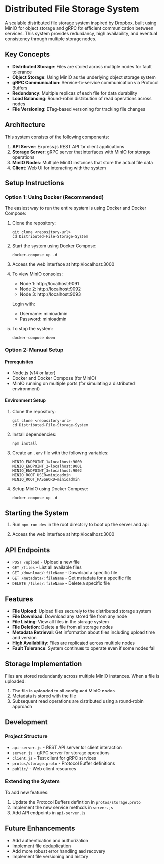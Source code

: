 # Distributed File Storage System

A scalable distributed file storage system inspired by Dropbox, built using MinIO for object storage and gRPC for efficient communication between services. This system provides redundancy, high availability, and eventual consistency through multiple storage nodes.

## Key Concepts

- **Distributed Storage**: Files are stored across multiple nodes for fault tolerance
- **Object Storage**: Using MinIO as the underlying object storage system
- **gRPC Communication**: Service-to-service communication via Protocol Buffers
- **Redundancy**: Multiple replicas of each file for data durability
- **Load Balancing**: Round-robin distribution of read operations across nodes
- **File Versioning**: ETag-based versioning for tracking file changes

## Architecture

This system consists of the following components:

1. **API Server**: Express.js REST API for client applications
2. **Storage Server**: gRPC server that interfaces with MinIO for storage operations
3. **MinIO Nodes**: Multiple MinIO instances that store the actual file data
4. **Client**: Web UI for interacting with the system

## Setup Instructions

### Option 1: Using Docker (Recommended)

The easiest way to run the entire system is using Docker and Docker Compose:

1. Clone the repository:

   ```
   git clone <repository-url>
   cd Distributed-File-Storage-System
   ```

2. Start the system using Docker Compose:

   ```
   docker-compose up -d
   ```

3. Access the web interface at http://localhost:3000

4. To view MinIO consoles:

   - Node 1: http://localhost:9091
   - Node 2: http://localhost:9092
   - Node 3: http://localhost:9093

   Login with:

   - Username: minioadmin
   - Password: minioadmin

5. To stop the system:
   ```
   docker-compose down
   ```

### Option 2: Manual Setup

#### Prerequisites

- Node.js (v14 or later)
- Docker and Docker Compose (for MinIO)
- MinIO running on multiple ports (for simulating a distributed environment)

#### Environment Setup

1. Clone the repository:

   ```
   git clone <repository-url>
   cd Distributed-File-Storage-System
   ```

2. Install dependencies:

   ```
   npm install
   ```

3. Create an `.env` file with the following variables:

   ```
   MINIO_ENDPOINT_1=localhost:9000
   MINIO_ENDPOINT_2=localhost:9001
   MINIO_ENDPOINT_3=localhost:9002
   MINIO_ROOT_USER=minioadmin
   MINIO_ROOT_PASSWORD=minioadmin
   ```

4. Setup MinIO using Docker Compose:
   ```
   docker-compose up -d
   ```

## Starting the System

1. Run `npm run dev` in the root directory to boot up the server and api

2. Access the web interface at http://localhost:3000

## API Endpoints

- `POST /upload` - Upload a new file
- `GET /files` - List all available files
- `GET /download/:fileName` - Download a specific file
- `GET /metadata/:fileName` - Get metadata for a specific file
- `DELETE /files/:fileName` - Delete a specific file

## Features

- **File Upload**: Upload files securely to the distributed storage system
- **File Download**: Download any stored file from any node
- **File Listing**: View all files in the storage system
- **File Deletion**: Delete a file from all storage nodes
- **Metadata Retrieval**: Get information about files including upload time and version
- **High Availability**: Files are replicated across multiple nodes
- **Fault Tolerance**: System continues to operate even if some nodes fail

## Storage Implementation

Files are stored redundantly across multiple MinIO instances. When a file is uploaded:

1. The file is uploaded to all configured MinIO nodes
2. Metadata is stored with the file
3. Subsequent read operations are distributed using a round-robin approach

## Development

### Project Structure

- `api-server.js` - REST API server for client interaction
- `server.js` - gRPC server for storage operations
- `client.js` - Test client for gRPC services
- `protos/storage.proto` - Protocol Buffer definitions
- `public/` - Web client resources

### Extending the System

To add new features:

1. Update the Protocol Buffers definition in `protos/storage.proto`
2. Implement the new service methods in `server.js`
3. Add API endpoints in `api-server.js`

## Future Enhancements

- Add authentication and authorization
- Implement file deduplication
- Add more robust error handling and recovery
- Implement file versioning and history
